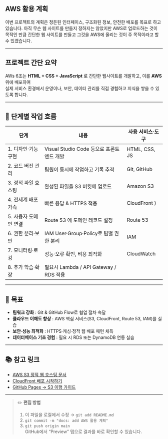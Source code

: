 ## **AWS 활용 계획**

이번 프로젝트의 계획은 정돈된 인터페이스, 구조화된 정보, 안전한 배포를 목표로 하고 있습니다. 
아직 무슨 웹 사이트를 만들지 정하지는 않았지만 AWS로 업로드하는 것이 목적인 만큼 간단한 웹 사이트를 만들고
그것을 AWS에 올리는 것이 주 목적이라고 할 수 있겠습니다.

---

##  프로젝트 간단 요약

AWs 6조는 **HTML + CSS + JavaScript** 로 간단한 웹사이트를 개발하고, 이를 **AWS** 위에 배포하여  
실제 서비스 환경에서 운영이나, 보안, 데이터 관리를 직접 경험하고 지식을 쌓을 수 있도록 합니다.

---

## 🚀 단계별 작업 흐름

| 단계 | 내용 | 사용 서비스·도구 |
| --- | --- | --- |
| 1. 디자인·기능 구현 | Visual Studio Code 등으로 프론트엔드 개발 | HTML, CSS, JS |
| 2️. 코드 버전 관리 | 팀원이 동시에 작업하고 기록 추적 | Git, GitHub |
| 3️. 정적 파일 호스팅 | 완성된 파일을 S3 버킷에 업로드 | Amazon S3 |
| 4️. 전세계 배포 가속 | 빠른 응답 & HTTPS 적용 | CloudFront ) |
| 5️. 사용자 도메인 연결 | Route 53 에 도메인 레코드 설정 | Route 53 |
| 6️. 권한 분리·보안 | IAM User·Group·Policy로 팀별 권한 분리 | IAM |
| 7️. 모니터링·로깅 | 성능·오류 확인, 비용 최적화 | CloudWatch |
| 8️. 추가 학습·확장 | 필요시 Lambda / API Gateway / RDS 적용 |

---

## 🎯 목표

- **팀워크 강화** : Git & GitHub Flow로 협업 절차 숙달  
- **클라우드 이해도 향상** : AWS 핵심 서비스(S3, CloudFront, Route 53, IAM)를 실습  
- **보안·성능 최적화** : HTTPS·캐싱·정적 웹 배포 패턴 체득  
- **데이터베이스 기초 경험** : 필요 시 RDS 또는 DynamoDB 연동 실습

---

## 📚 참고 링크

- [AWS S3 정적 웹 호스팅 문서](https://docs.aws.amazon.com/ko_kr/AmazonS3/latest/dev/WebsiteHosting.html)
- [CloudFront 배포 시작하기](https://docs.aws.amazon.com/ko_kr/AmazonCloudFront/latest/DeveloperGuide/GettingStarted.html)
- [GitHub Pages → S3 이행 가이드](https://aws.amazon.com/ko/blogs/)

---

> ✏️ **편집 방법**  
> 1. 이 파일을 로컬에서 수정 → `git add README.md`  
> 2. `git commit -m "docs: add AWS 활용 계획"`  
> 3. `git push origin main`  
>    GitHub에서 “Preview” 탭으로 결과를 바로 확인할 수 있습니다.

